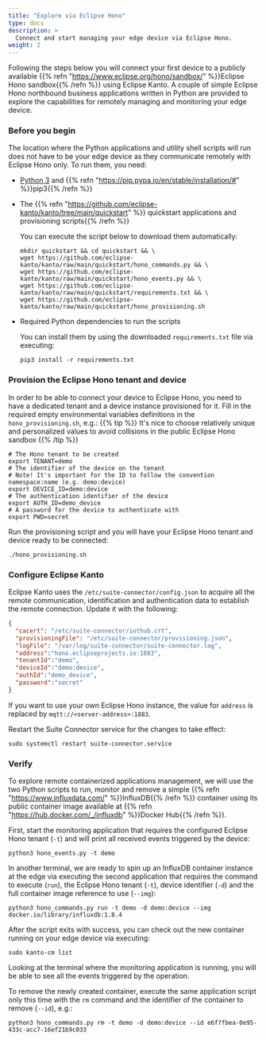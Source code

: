 ```yaml
---
title: "Explore via Eclipse Hono"
type: docs
description: >
  Connect and start managing your edge device via Eclipse Hono.
weight: 2
---
```


Following the steps below you will connect your first device to a publicly
available {{% refn "https://www.eclipse.org/hono/sandbox/" %}}Eclipse Hono sandbox{{% /refn %}} using Eclipse Kanto.
A couple of simple Eclipse Hono northbound business applications written in Python are provided to explore the capabilities for
remotely managing and monitoring your edge device.

### Before you begin

The location where the Python applications and utility shell scripts will run does not have to be your edge device as
they communicate remotely with Eclipse Hono only. To run them, you need:

* <a href="https://wiki.python.org/moin/BeginnersGuide/Download" target="_blank">Python 3</a>
  and {{% refn "https://pip.pypa.io/en/stable/installation/#" %}}pip3{{% /refn %}}
* The {{% refn "https://github.com/eclipse-kanto/kanto/tree/main/quickstart" %}} quickstart applications and
  provisioning scripts{{% /refn %}}

  You can execute the script below to download them automatically:
  ```shell
  mkdir quickstart && cd quickstart && \
  wget https://github.com/eclipse-kanto/kanto/raw/main/quickstart/hono_commands.py && \
  wget https://github.com/eclipse-kanto/kanto/raw/main/quickstart/hono_events.py && \
  wget https://github.com/eclipse-kanto/kanto/raw/main/quickstart/requirements.txt && \
  wget https://github.com/eclipse-kanto/kanto/raw/main/quickstart/hono_provisioning.sh
  ```

* Required Python dependencies to run the scripts

  You can install them by using the downloaded `requirements.txt` file via executing:
  ```shell
  pip3 install -r requirements.txt
  ```

### Provision the Eclipse Hono tenant and device

In order to be able to connect your device to Eclipse Hono, you need to have a dedicated tenant and a device instance
provisioned for it. Fill in the required empty environmental variables definitions in the `hono_provisioning.sh`, e.g.:
{{% tip %}}
It's nice to choose relatively unique and personalized values to avoid collisions in the public Eclipse Hono sandbox
{{% /tip %}}

```shell
# The Hono tenant to be created
export TENANT=demo
# The identifier of the device on the tenant
# Note! It's important for the ID to follow the convention namespace:name (e.g. demo:device)
export DEVICE_ID=demo:device
# The authentication identifier of the device
export AUTH_ID=demo_device
# A password for the device to authenticate with
export PWD=secret
```

Run the provisioning script and you will have your Eclipse Hono tenant and device ready to be connected:

```shell
./hono_provisioning.sh
```

### Configure Eclipse Kanto

Eclipse Kanto uses the `/etc/suite-connector/config.json` to acquire all the remote communication, identification and
authentication data to establish the remote connection. Update it with the following:


```json
{
  "cacert": "/etc/suite-connector/iothub.crt",
  "provisioningFile": "/etc/suite-connector/provisioning.json",
  "logFile": "/var/log/suite-connector/suite-connector.log",
  "address":"hono.eclipseprojects.io:1883",
  "tenantId":"demo",
  "deviceId":"demo:device",
  "authId":"demo_device",
  "password":"secret"
}
```

If you want to use your own Eclipse Hono instance, the value for `address` is replaced by `mqtt://<server-address>:1883`.

Restart the Suite Connector service for the changes to take effect:

```shell
sudo systemctl restart suite-connector.service
```

### Verify

To explore remote containerized applications management, we
will use the two Python scripts to run, monitor and remove a simple {{% refn "https://www.influxdata.com/" %}}InfluxDB{{% /refn %}} container 
using its public container image available at {{% refn "https://hub.docker.com/_/influxdb" %}}Docker Hub{{% /refn %}}.

First, start the monitoring application that requires the configured Eclipse Hono tenant (`-t`) and will print all
received events triggered by the device:

```shell
python3 hono_events.py -t demo
```

In another terminal, we are ready to spin up an InfluxDB container instance at the edge via executing the second application
that requires the command to execute (`run`), the Eclipse Hono tenant (`-t`), device identifier (`-d`) and 
the full container image reference to use (`--img`):

```shell
python3 hono_commands.py run -t demo -d demo:device --img docker.io/library/influxdb:1.8.4
```

After the script exits with success, you can check out the new container running on your edge device via
executing:

```shell
sudo kanto-cm list
```

Looking at the terminal where the monitoring application is running, you will be able to see all the events triggered by
the operation. 

To remove the newly created container, execute the same application script
only this time with the `rm` command and the identifier of the container to remove (`--id`), e.g.:

```shell
python3 hono_commands.py rm -t demo -d demo:device --id e6f7fbea-0e95-433c-acc7-16ef21b9c033
```
